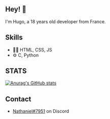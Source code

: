 ## Hey! 👋
I'm Hugo, a 18 years old developer from France.


## Skills
- 👨‍💻 HTML, CSS, JS
- ⚙️ C, Python

## STATS
[![Anurag's GitHub stats](https://github-readme-stats.vercel.app/api?username=xough)](https://github.com/anuraghazra/github-readme-stats)

## Contact
- [Nathaniel#7951](discordapp.com/users/Nathaniel#7951) on Discord

